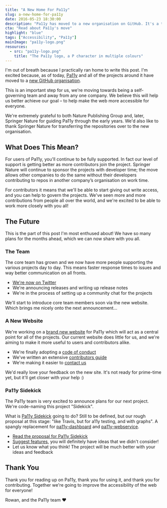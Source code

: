```yaml
---
title: "A New Home For Pa11y"
slug: a-new-home-for-pa11y
date: 2016-05-23 18:30:00
description: "Pa11y has moved to a new organisation on GitHub. It's a time of change for the project, and the team is extremely excited about the future."
cta: "Read about Pa11y's move"
highlight: "blue"
tags: ["Accessibility", "Pa11y"]
mainImage: "pa11y-logo.png"
resources:
  - src: "pa11y-logo.png"
    title: "The Pa11y logo, a P character in multiple colours"
---
```



I'm out of breath because I practically ran home to write this post. I'm excited because, as of today, [Pa11y] and all of the projects around it have moved to a [new GitHub organisation][pa11y-org].

This is an important step for us, we're moving towards being a self-governing team and away from any one company. We believe this will help us better achieve our goal – to help make the web more accessible for everyone.

We're extremely grateful to both Nature Publishing Group and, later, Springer Nature for guiding Pa11y through the early years. We'd also like to thank Springer Nature for transferring the repositories over to the new organisation.


What Does This Mean?
--------------------

For users of Pa11y, you'll continue to be fully supported. In fact our level of support is getting better as more contributors join the project. Springer Nature will continue to sponsor the projects with developer time; the move allows other companies to do the same without their developers contributing to repos in another company’s organisation on work time.

For contributors it means that we'll be able to start giving out write access, and you can help to govern the projects. We've seen more and more contributions from people all over the world, and we're excited to be able to work more closely with you all!


The Future
----------

This is the part of this post I'm most enthused about! We have so many plans for the months ahead, which we can now share with you all.

### The Team

The core team has grown and we now have more people supporting the various projects day to day. This means faster response times to issues and way better communication on all fronts.

  - [We're now on Twitter][twitter]
  - We're announcing releases and writing up release notes
  - We're in the process of setting up a community chat for the projects

We'll start to introduce core team members soon via the new website. Which brings me nicely onto the next announcement&hellip;

### A New Website

We're working on a [brand new website][website] for Pa11y which will act as a central point for all of the projects. Our current website does little for us, and we're aiming to make it more useful to users and contributors alike.

  - We're finally adopting a [code of conduct]
  - We've written an extensive [contributors guide]
  - We're making it easier to [contact us]

We'd really love your feedback on the new site. It's not ready for prime-time yet, but it'll get closer with your help :)

### Pa11y Sidekick

The Pa11y team is very excited to announce plans for our next project. We're code-naming this project "Sidekick".

What is [Pa11y Sidekick][sidekick] going to do? Still to be defined, but our rough proposal at this stage: "like Travis, but for a11y testing, and with graphs". A spangly replacement for [pa11y-dashboard] and [pa11y-webservice].

  - [Read the proposal for Pa11y Sidekick][sidekick-proposal]
  - [Suggest features][sidekick-issues], you will definitely have ideas that we didn't consider!
  - Let us know what you think! The project will be much better with your ideas and feedback


Thank You
---------

Thank you for reading up on Pa11y, thank you for using it, and thank you for contributing. Together we're going to improve the accessibility of the web for everyone!

Rowan, and the Pa11y team :heart:



[code of conduct]: http://pa11y.github.io/contributing/code-of-conduct/
[contact us]: http://pa11y.github.io/contact/
[contributors guide]: http://pa11y.github.io/contributing/
[pa11y]: https://github.com/pa11y/pa11y
[pa11y-dashboard]: https://github.com/pa11y/pa11y-dashboard
[pa11y-org]: https://github.com/pa11y
[pa11y-webservice]: https://github.com/pa11y/pa11y-webservice
[sidekick]: https://github.com/pa11y/sidekick
[sidekick-issues]: https://github.com/pa11y/sidekick/issues
[sidekick-proposal]: https://github.com/pa11y/sidekick/blob/master/PROPOSAL.md
[twitter]: https://twitter.com/pa11yorg
[website]: http://pa11y.github.io/
